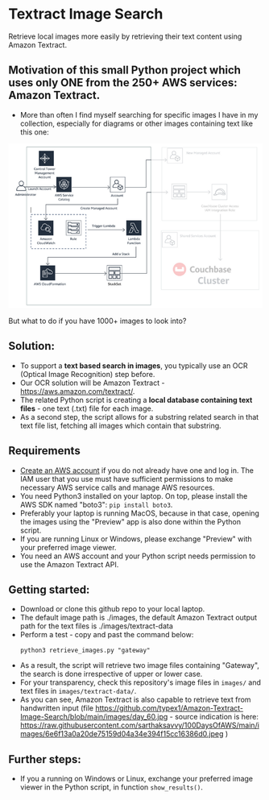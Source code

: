 # Textract Image Search
Retrieve local images more easily by retrieving their text content using Amazon Textract.

## Motivation of this small Python project which uses only ONE from the 250+ AWS services: Amazon Textract.

* More than often I find myself searching for specific images I have in my collection, especially for diagrams or other images containing text like this one:

![Architecture Image](./images/Screenshot&#32;2022-04-01&#32;at&#32;13.17.06.png)

But what to do if you have 1000+ images to look into?

## Solution:

* To support a **text based search in images**, you typically use an OCR (Optical Image Recognition) step before.
* Our OCR solution will be Amazon Textract - https://aws.amazon.com/textract/.
* The related Python script is creating a **local database containing text files** - one text (.txt) file for each image.
* As a second step, the script allows for a substring related search in that text file list, fetching all images which contain that substring.

## Requirements

* [Create an AWS account](https://portal.aws.amazon.com/gp/aws/developer/registration/index.html) if you do not already have one and log in. The IAM user that you use must have sufficient permissions to make necessary AWS service calls and manage AWS resources.
* You need Python3 installed on your laptop. On top, please install the AWS SDK named "boto3": ```pip install boto3```.
* Preferably your laptop is running MacOS, because in that case, opening the images using the "Preview" app is also done within the Python script.
* If you are running Linux or Windows, please exchange "Preview" with your preferred image viewer.
* You need an AWS account and your Python script needs permission to use the Amazon Textract API.

## Getting started:

* Download or clone this github repo to your local laptop.
* The default image path is ./images, the default Amazon Textract output path for the text files is ./images/textract-data
* Perform a test - copy and past the command below:
    ```
    python3 retrieve_images.py "gateway"
    ```
* As a result, the script will retrieve two image files containing "Gateway", the search is done irrespective of upper or lower case.
* For your transparency, check this repository's image files in ``` images/ ``` and text files in ``` images/textract-data/ ```.
* As you can see, Amazon Textract is also capable to retrieve text from handwritten input (file https://github.com/typex1/Amazon-Textract-Image-Search/blob/main/images/day_60.jpg - source indication is here: https://raw.githubusercontent.com/sarthaksavvy/100DaysOfAWS/main/images/6e6f13a0a20de75159d04a34e394f15cc16386d0.jpeg )


## Further steps:

* If you a running on Windows or Linux, exchange your preferred image viewer in the Python script, in function ```show_results()```.
